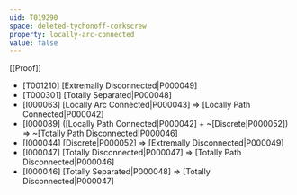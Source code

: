 ```yaml
---
uid: T019290
space: deleted-tychonoff-corkscrew
property: locally-arc-connected
value: false
---
```

[[Proof]]

* [T001210] [Extremally Disconnected|P000049]
* [T000301] [Totally Separated|P000048]
* [I000063] [Locally Arc Connected|P000043] => [Locally Path Connected|P000042]
* [I000089] ([Locally Path Connected|P000042] + ~[Discrete|P000052]) => ~[Totally Path Disconnected|P000046]
* [I000044] [Discrete|P000052] => [Extremally Disconnected|P000049]
* [I000047] [Totally Disconnected|P000047] => [Totally Path Disconnected|P000046]
* [I000046] [Totally Separated|P000048] => [Totally Disconnected|P000047]

